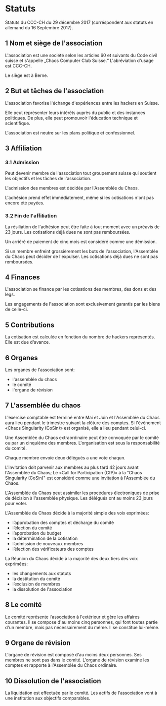 # Statuts

Statuts du CCC-CH du 29 décembre 2017 (corréspondent aux statuts en allemand du 16 Septembre 2017).

## 1 Nom et siège de l'association

L'association est une société selon les articles 60 et suivants du Code civil suisse et s'appelle „Chaos Computer Club Suisse.“ L'abréviation d'usage est CCC-CH.

Le siège est à Berne.

## 2 But et tâches de l'association

L'association favorise l'échange d'expériences entre les hackers en Suisse.

Elle peut représenter leurs intérêts auprès du public et des instances politiques. De plus, elle peut promouvoir l'éducation technique et scientifique.

L'association est neutre sur les plans politique et confessionnel. 

## 3 Affiliation

### 3.1 Admission

Peut devenir membre de l'association tout groupement suisse qui soutient les objectifs et les tâches de l'association. 
 
L'admission des membres est décidée par l'Assemblée du Chaos. 

L'adhésion prend effet immédiatement, même si les cotisations n'ont pas encore été payées. 

### 3.2 Fin de l'affiliation

La résiliation de l'adhésion peut être faite à tout moment avec un préavis de 23 jours. Les cotisations déjà dues ne sont pas remboursées.

Un arriéré de paiement de cinq mois est considéré comme une démission.

Si un membre enfreint grossièrement les buts de l'association, l'Assemblée du Chaos peut décider de l'expulser. Les cotisations déjà dues ne sont pas remboursées.

## 4 Finances

L'association se finance par les cotisations des membres, des dons et des legs. 

Les engagements de l'association sont exclusivement garantis par les biens de celle-ci. 

## 5 Contributions

La cotisation est calculée en fonction du nombre de hackers représentés. Elle est due d'avance. 

## 6 Organes

Les organes de l'association sont:

- l'assemblée du chaos
- le comité
- l'organe de révision

## 7 L'assemblée du chaos

L'exercise comptable est terminé entre Mai et Juin et l'Assemblée du Chaos aura lieu pendant le trimestre suivant la clôture des comptes. Si l'événement «Chaos Singularity (CoSin)» est organisé, elle a lieu pendant celui-ci.

Une Assemblée du Chaos extraordinaire peut être convoquée par le comité ou par un cinquième des membres. L'organisation est sous la responsabilité du comité. 

Chaque membre envoie deux délégués a une vote chaqun.

L'invitation doit parvenir aux membres au plus tard 42 jours avant l'Assemblée du Chaos; Le «Call for Participation (CfP)» à la "Chaos Singularity (CoSin)" est considéré comme une invitation à l'Assemblée du Chaos.

L'Assemblée du Chaos peut assimiler les procédures électroniques de prise de décision à l'assemblée physique. Les délégués ont au moins 23 jours pour voter.

L'Assemblée du Chaos décide à la majorité simple des voix exprimées:

- l’approbation des comptes et décharge du comité
- l’élection du comité
- l’approbation du budget
- la détermination de la cotisation
- l’admission de nouveaux membres
- l’élection des vérificateurs des comptes

La Réunion du Chaos décide à la majorité des deux tiers des voix exprimées: 

- les changements aux statuts
- la destitution du comité
- l’exclusion de membres
- la dissolution de l'association

## 8 Le comité

Le comité représente l'association à l'extérieur et gère les affaires courantes. Il se compose d'au moins cinq personnes, qui font toutes partie d'un membre, mais pas nécessairement du même. Il se constitue lui-même.
 

## 9 Organe de révision

L'organe de révision est composé d'au moins deux personnes. Ses membres ne sont pas dans le comité. L'organe de révision examine les comptes et rapporte à l'Assemblée du Chaos ordinaire.


## 10 Dissolution de l'association

La liquidation est effectuée par le comité. Les actifs de l'association vont à une institution aux objectifs comparables.

